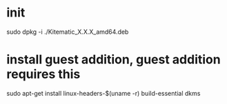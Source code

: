 # init

sudo dpkg -i ./Kitematic_X.X.X_amd64.deb

# install guest addition, guest addition requires this

sudo apt-get install linux-headers-$(uname -r) build-essential dkms